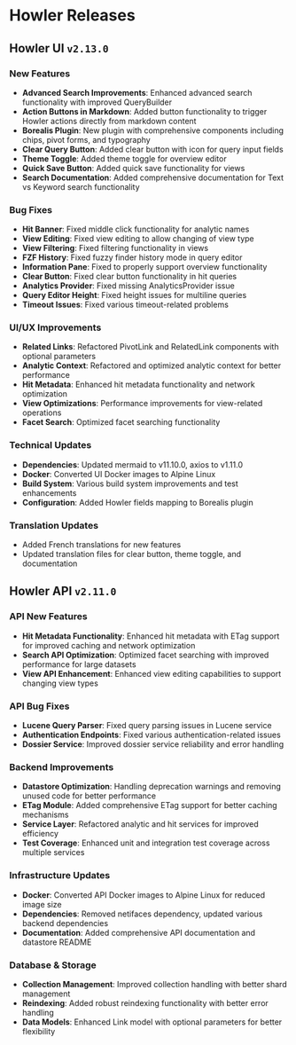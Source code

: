 # Howler Releases

## Howler UI `v2.13.0`

### New Features

- **Advanced Search Improvements**: Enhanced advanced search functionality with improved QueryBuilder
- **Action Buttons in Markdown**: Added button functionality to trigger Howler actions directly from markdown content
- **Borealis Plugin**: New plugin with comprehensive components including chips, pivot forms, and typography
- **Clear Query Button**: Added clear button with icon for query input fields
- **Theme Toggle**: Added theme toggle for overview editor
- **Quick Save Button**: Added quick save functionality for views
- **Search Documentation**: Added comprehensive documentation for Text vs Keyword search functionality

### Bug Fixes

- **Hit Banner**: Fixed middle click functionality for analytic names
- **View Editing**: Fixed view editing to allow changing of view type
- **View Filtering**: Fixed filtering functionality in views
- **FZF History**: Fixed fuzzy finder history mode in query editor
- **Information Pane**: Fixed to properly support overview functionality
- **Clear Button**: Fixed clear button functionality in hit queries
- **Analytics Provider**: Fixed missing AnalyticsProvider issue
- **Query Editor Height**: Fixed height issues for multiline queries
- **Timeout Issues**: Fixed various timeout-related problems

### UI/UX Improvements

- **Related Links**: Refactored PivotLink and RelatedLink components with optional parameters
- **Analytic Context**: Refactored and optimized analytic context for better performance
- **Hit Metadata**: Enhanced hit metadata functionality and network optimization
- **View Optimizations**: Performance improvements for view-related operations
- **Facet Search**: Optimized facet searching functionality

### Technical Updates

- **Dependencies**: Updated mermaid to v11.10.0, axios to v1.11.0
- **Docker**: Converted UI Docker images to Alpine Linux
- **Build System**: Various build system improvements and test enhancements
- **Configuration**: Added Howler fields mapping to Borealis plugin

### Translation Updates

- Added French translations for new features
- Updated translation files for clear button, theme toggle, and documentation

## Howler API `v2.11.0`

### API New Features

- **Hit Metadata Functionality**: Enhanced hit metadata with ETag support for improved caching and network optimization
- **Search API Optimization**: Optimized facet searching with improved performance for large datasets
- **View API Enhancement**: Enhanced view editing capabilities to support changing view types

### API Bug Fixes

- **Lucene Query Parser**: Fixed query parsing issues in Lucene service
- **Authentication Endpoints**: Fixed various authentication-related issues
- **Dossier Service**: Improved dossier service reliability and error handling

### Backend Improvements

- **Datastore Optimization**: Handling deprecation warnings and removing unused code for better performance
- **ETag Module**: Added comprehensive ETag support for better caching mechanisms
- **Service Layer**: Refactored analytic and hit services for improved efficiency
- **Test Coverage**: Enhanced unit and integration test coverage across multiple services

### Infrastructure Updates

- **Docker**: Converted API Docker images to Alpine Linux for reduced image size
- **Dependencies**: Removed netifaces dependency, updated various backend dependencies
- **Documentation**: Added comprehensive API documentation and datastore README

### Database & Storage

- **Collection Management**: Improved collection handling with better shard management
- **Reindexing**: Added robust reindexing functionality with better error handling
- **Data Models**: Enhanced Link model with optional parameters for better flexibility

